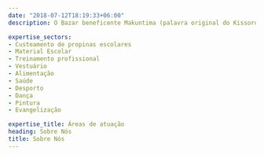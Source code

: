 ```yaml
---
date: "2018-07-12T18:19:33+06:00"
description: O Bazar beneficente Makuntima (palavra original do Kissorongo que significa “o que esta no meu coração”) é um evento criado para angariação de fundos para apoiar no pagamento de propinas escolares de crianças desfavorecidas residentes no município do Soyo. O evento engloba a venda de roupas, sapatos e artigos pessoais (bolsas, carteiras, acessórios como brincos e colares).

expertise_sectors:
- Custeamento de propinas escolares
- Material Escolar
- Treinamento profissional
- Vestuário
- Alimentação
- Saúde
- Desporto
- Dança
- Pintura
- Evangelização

expertise_title: Áreas de atuação
heading: Sobre Nós
title: Sobre Nós
---
```


